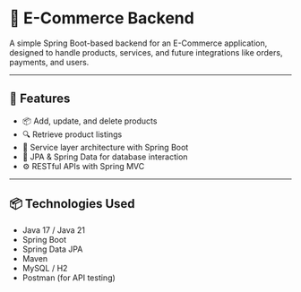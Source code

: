 # 🛒 E-Commerce Backend

A simple Spring Boot-based backend for an E-Commerce application, designed to handle products, services, and future integrations like orders, payments, and users.

---

## 🚀 Features

- 📦 Add, update, and delete products
- 🔍 Retrieve product listings
- 🧠 Service layer architecture with Spring Boot
- 💾 JPA & Spring Data for database interaction
- ⚙️ RESTful APIs with Spring MVC

---

## 📦 Technologies Used

- Java 17 / Java 21 
- Spring Boot
- Spring Data JPA
- Maven
- MySQL / H2 
- Postman (for API testing)

